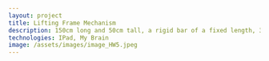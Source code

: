 ```yaml
---
layout: project
title: Lifting Frame Mechanism
description: 150cm long and 50cm tall, a rigid bar of a fixed length, 3 pin supports of which two need to be mounted on the ground and a linear actuator to lift max weight
technologies: IPad, My Brain
image: /assets/images/image_HW5.jpeg
---
```

